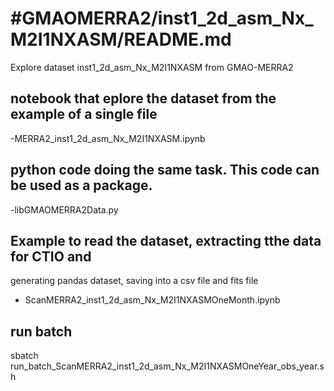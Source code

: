 #GMAOMERRA2/inst1_2d_asm_Nx_M2I1NXASM/README.md
===============================================

Explore dataset inst1_2d_asm_Nx_M2I1NXASM from GMAO-MERRA2



## notebook that eplore the dataset from the example of a single file
-MERRA2_inst1_2d_asm_Nx_M2I1NXASM.ipynb

## python code doing the same task. This code can be used as a package.
-libGMAOMERRA2Data.py


## Example to read the dataset, extracting tthe data for CTIO and
generating pandas dataset, saving into a csv file and fits file

- ScanMERRA2_inst1_2d_asm_Nx_M2I1NXASMOneMonth.ipynb

## run batch
sbatch run_batch_ScanMERRA2_inst1_2d_asm_Nx_M2I1NXASMOneYear_obs_year.sh

